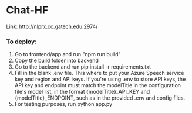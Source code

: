 # Chat-HF
Link: http://nlprx.cc.gatech.edu:2974/
### To deploy:
1. Go to frontend/app and run "npm run build"
2. Copy the build folder into backend 
3. Go to the backend and run pip install -r requirements.txt
4. Fill in the blank .env file. This where to put your Azure Speech service key and region and API keys. If you're using .env to store API keys, the API key and endpoint must match the modelTitle in the configuration file's model list, in the format {modelTitle}_API_KEY and {modelTitle}_ENDPOINT, such as in the provided .env and config files.
5. For testing purposes, run python app.py
